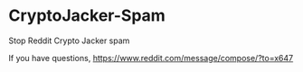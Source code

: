 # CryptoJacker-Spam
Stop Reddit Crypto Jacker spam

If you have questions, https://www.reddit.com/message/compose/?to=x647
